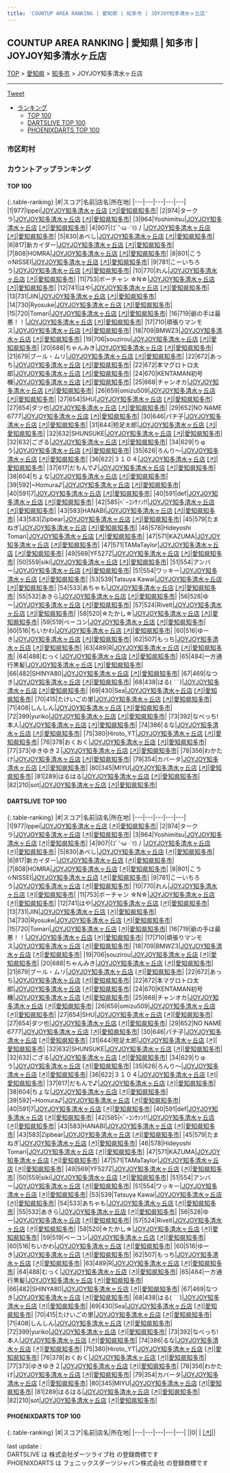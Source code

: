 ```yaml
---
title: 'COUNTUP AREA RANKING | 愛知県 | 知多市 | JOYJOY知多清水ヶ丘店'
---
```

## COUNTUP AREA RANKING | 愛知県 | 知多市 | JOYJOY知多清水ヶ丘店

[TOP](/darts/rank/) > [愛知県](/darts/rank/愛知県/) > [知多市](/darts/rank/愛知県/知多市/) > JOYJOY知多清水ヶ丘店

___

<a href="https://twitter.com/share?ref_src=twsrc%5Etfw" data-text="COUNTUP AREA RANKING | 愛知県知多市JOYJOY知多清水ヶ丘店" class="twitter-share-button" data-hashtags="DARTSLIVE,PHOENIXDARTS,darts,ダーツ" data-show-count="false">Tweet</a>

* [ランキング](#カウントアップランキング)
    * [TOP 100](#top-100)
    * [DARTSLIVE TOP 100](#dartslive-top-100)
    * [PHOENIXDARTS TOP 100](#phoenixdarts-top-100)

### 市区町村

<ul>

</ul>

### カウントアップランキング

#### TOP 100



{:.table-ranking}
|#|スコア|名前|店名|所在地|
|---|---|---|---|---|
|1|977|<span class="rank-name-dl">Ippei</span>|<a href="/darts/rank/shops/ee395d328409ebdc58d385ea46352d8f.html">JOYJOY知多清水ヶ丘店</a> <a href="https://search.dartslive.com/jp/shop/ee395d328409ebdc58d385ea46352d8f">[↗]</a>|<a href="/darts/rank/愛知県/知多市">愛知県知多市</a>|
|2|974|<span class="rank-name-dl">タークラ</span>|<a href="/darts/rank/shops/ee395d328409ebdc58d385ea46352d8f.html">JOYJOY知多清水ヶ丘店</a> <a href="https://search.dartslive.com/jp/shop/ee395d328409ebdc58d385ea46352d8f">[↗]</a>|<a href="/darts/rank/愛知県/知多市">愛知県知多市</a>|
|3|964|<span class="rank-name-dl">Yoshimitsu</span>|<a href="/darts/rank/shops/ee395d328409ebdc58d385ea46352d8f.html">JOYJOY知多清水ヶ丘店</a> <a href="https://search.dartslive.com/jp/shop/ee395d328409ebdc58d385ea46352d8f">[↗]</a>|<a href="/darts/rank/愛知県/知多市">愛知県知多市</a>|
|4|907|<span class="rank-name-dl">(ｺﾞ&#x27;·ω ·`ﾘ)丿</span>|<a href="/darts/rank/shops/ee395d328409ebdc58d385ea46352d8f.html">JOYJOY知多清水ヶ丘店</a> <a href="https://search.dartslive.com/jp/shop/ee395d328409ebdc58d385ea46352d8f">[↗]</a>|<a href="/darts/rank/愛知県/知多市">愛知県知多市</a>|
|5|830|<span class="rank-name-dl">あべし</span>|<a href="/darts/rank/shops/ee395d328409ebdc58d385ea46352d8f.html">JOYJOY知多清水ヶ丘店</a> <a href="https://search.dartslive.com/jp/shop/ee395d328409ebdc58d385ea46352d8f">[↗]</a>|<a href="/darts/rank/愛知県/知多市">愛知県知多市</a>|
|6|817|<span class="rank-name-dl">新カイダー</span>|<a href="/darts/rank/shops/ee395d328409ebdc58d385ea46352d8f.html">JOYJOY知多清水ヶ丘店</a> <a href="https://search.dartslive.com/jp/shop/ee395d328409ebdc58d385ea46352d8f">[↗]</a>|<a href="/darts/rank/愛知県/知多市">愛知県知多市</a>|
|7|808|<span class="rank-name-dl">HOMRA</span>|<a href="/darts/rank/shops/ee395d328409ebdc58d385ea46352d8f.html">JOYJOY知多清水ヶ丘店</a> <a href="https://search.dartslive.com/jp/shop/ee395d328409ebdc58d385ea46352d8f">[↗]</a>|<a href="/darts/rank/愛知県/知多市">愛知県知多市</a>|
|8|801|<span class="rank-name-dl">こう✫NISSEI</span>|<a href="/darts/rank/shops/ee395d328409ebdc58d385ea46352d8f.html">JOYJOY知多清水ヶ丘店</a> <a href="https://search.dartslive.com/jp/shop/ee395d328409ebdc58d385ea46352d8f">[↗]</a>|<a href="/darts/rank/愛知県/知多市">愛知県知多市</a>|
|9|781|<span class="rank-name-dl">こーいちろう</span>|<a href="/darts/rank/shops/ee395d328409ebdc58d385ea46352d8f.html">JOYJOY知多清水ヶ丘店</a> <a href="https://search.dartslive.com/jp/shop/ee395d328409ebdc58d385ea46352d8f">[↗]</a>|<a href="/darts/rank/愛知県/知多市">愛知県知多市</a>|
|10|770|<span class="rank-name-dl">れん</span>|<a href="/darts/rank/shops/ee395d328409ebdc58d385ea46352d8f.html">JOYJOY知多清水ヶ丘店</a> <a href="https://search.dartslive.com/jp/shop/ee395d328409ebdc58d385ea46352d8f">[↗]</a>|<a href="/darts/rank/愛知県/知多市">愛知県知多市</a>|
|11|753|<span class="rank-name-dl">ボーチャン ☆N☆</span>|<a href="/darts/rank/shops/ee395d328409ebdc58d385ea46352d8f.html">JOYJOY知多清水ヶ丘店</a> <a href="https://search.dartslive.com/jp/shop/ee395d328409ebdc58d385ea46352d8f">[↗]</a>|<a href="/darts/rank/愛知県/知多市">愛知県知多市</a>|
|12|741|<span class="rank-name-dl">はや</span>|<a href="/darts/rank/shops/ee395d328409ebdc58d385ea46352d8f.html">JOYJOY知多清水ヶ丘店</a> <a href="https://search.dartslive.com/jp/shop/ee395d328409ebdc58d385ea46352d8f">[↗]</a>|<a href="/darts/rank/愛知県/知多市">愛知県知多市</a>|
|13|731|<span class="rank-name-dl">JIN</span>|<a href="/darts/rank/shops/ee395d328409ebdc58d385ea46352d8f.html">JOYJOY知多清水ヶ丘店</a> <a href="https://search.dartslive.com/jp/shop/ee395d328409ebdc58d385ea46352d8f">[↗]</a>|<a href="/darts/rank/愛知県/知多市">愛知県知多市</a>|
|14|730|<span class="rank-name-dl">Ryosuke</span>|<a href="/darts/rank/shops/ee395d328409ebdc58d385ea46352d8f.html">JOYJOY知多清水ヶ丘店</a> <a href="https://search.dartslive.com/jp/shop/ee395d328409ebdc58d385ea46352d8f">[↗]</a>|<a href="/darts/rank/愛知県/知多市">愛知県知多市</a>|
|15|720|<span class="rank-name-dl">Tomari</span>|<a href="/darts/rank/shops/ee395d328409ebdc58d385ea46352d8f.html">JOYJOY知多清水ヶ丘店</a> <a href="https://search.dartslive.com/jp/shop/ee395d328409ebdc58d385ea46352d8f">[↗]</a>|<a href="/darts/rank/愛知県/知多市">愛知県知多市</a>|
|16|719|<span class="rank-name-dl">爺の手は最悪！！</span>|<a href="/darts/rank/shops/ee395d328409ebdc58d385ea46352d8f.html">JOYJOY知多清水ヶ丘店</a> <a href="https://search.dartslive.com/jp/shop/ee395d328409ebdc58d385ea46352d8f">[↗]</a>|<a href="/darts/rank/愛知県/知多市">愛知県知多市</a>|
|17|710|<span class="rank-name-dl">頑張りマンモス</span>|<a href="/darts/rank/shops/ee395d328409ebdc58d385ea46352d8f.html">JOYJOY知多清水ヶ丘店</a> <a href="https://search.dartslive.com/jp/shop/ee395d328409ebdc58d385ea46352d8f">[↗]</a>|<a href="/darts/rank/愛知県/知多市">愛知県知多市</a>|
|18|709|<span class="rank-name-dl">BMWZ3</span>|<a href="/darts/rank/shops/ee395d328409ebdc58d385ea46352d8f.html">JOYJOY知多清水ヶ丘店</a> <a href="https://search.dartslive.com/jp/shop/ee395d328409ebdc58d385ea46352d8f">[↗]</a>|<a href="/darts/rank/愛知県/知多市">愛知県知多市</a>|
|19|706|<span class="rank-name-dl">souzirou</span>|<a href="/darts/rank/shops/ee395d328409ebdc58d385ea46352d8f.html">JOYJOY知多清水ヶ丘店</a> <a href="https://search.dartslive.com/jp/shop/ee395d328409ebdc58d385ea46352d8f">[↗]</a>|<a href="/darts/rank/愛知県/知多市">愛知県知多市</a>|
|20|688|<span class="rank-name-dl">ちゃんみき</span>|<a href="/darts/rank/shops/ee395d328409ebdc58d385ea46352d8f.html">JOYJOY知多清水ヶ丘店</a> <a href="https://search.dartslive.com/jp/shop/ee395d328409ebdc58d385ea46352d8f">[↗]</a>|<a href="/darts/rank/愛知県/知多市">愛知県知多市</a>|
|21|679|<span class="rank-name-dl">ブール・ムリ</span>|<a href="/darts/rank/shops/ee395d328409ebdc58d385ea46352d8f.html">JOYJOY知多清水ヶ丘店</a> <a href="https://search.dartslive.com/jp/shop/ee395d328409ebdc58d385ea46352d8f">[↗]</a>|<a href="/darts/rank/愛知県/知多市">愛知県知多市</a>|
|22|672|<span class="rank-name-dl">あっち</span>|<a href="/darts/rank/shops/ee395d328409ebdc58d385ea46352d8f.html">JOYJOY知多清水ヶ丘店</a> <a href="https://search.dartslive.com/jp/shop/ee395d328409ebdc58d385ea46352d8f">[↗]</a>|<a href="/darts/rank/愛知県/知多市">愛知県知多市</a>|
|22|672|<span class="rank-name-dl">本マグロトロ太郎</span>|<a href="/darts/rank/shops/ee395d328409ebdc58d385ea46352d8f.html">JOYJOY知多清水ヶ丘店</a> <a href="https://search.dartslive.com/jp/shop/ee395d328409ebdc58d385ea46352d8f">[↗]</a>|<a href="/darts/rank/愛知県/知多市">愛知県知多市</a>|
|24|670|<span class="rank-name-dl">KENTAMAN初号機</span>|<a href="/darts/rank/shops/ee395d328409ebdc58d385ea46352d8f.html">JOYJOY知多清水ヶ丘店</a> <a href="https://search.dartslive.com/jp/shop/ee395d328409ebdc58d385ea46352d8f">[↗]</a>|<a href="/darts/rank/愛知県/知多市">愛知県知多市</a>|
|25|668|<span class="rank-name-dl">チャンオカ</span>|<a href="/darts/rank/shops/ee395d328409ebdc58d385ea46352d8f.html">JOYJOY知多清水ヶ丘店</a> <a href="https://search.dartslive.com/jp/shop/ee395d328409ebdc58d385ea46352d8f">[↗]</a>|<a href="/darts/rank/愛知県/知多市">愛知県知多市</a>|
|26|659|<span class="rank-name-dl">omizu509</span>|<a href="/darts/rank/shops/ee395d328409ebdc58d385ea46352d8f.html">JOYJOY知多清水ヶ丘店</a> <a href="https://search.dartslive.com/jp/shop/ee395d328409ebdc58d385ea46352d8f">[↗]</a>|<a href="/darts/rank/愛知県/知多市">愛知県知多市</a>|
|27|654|<span class="rank-name-dl">SHU</span>|<a href="/darts/rank/shops/ee395d328409ebdc58d385ea46352d8f.html">JOYJOY知多清水ヶ丘店</a> <a href="https://search.dartslive.com/jp/shop/ee395d328409ebdc58d385ea46352d8f">[↗]</a>|<a href="/darts/rank/愛知県/知多市">愛知県知多市</a>|
|27|654|<span class="rank-name-dl">ダツ也</span>|<a href="/darts/rank/shops/ee395d328409ebdc58d385ea46352d8f.html">JOYJOY知多清水ヶ丘店</a> <a href="https://search.dartslive.com/jp/shop/ee395d328409ebdc58d385ea46352d8f">[↗]</a>|<a href="/darts/rank/愛知県/知多市">愛知県知多市</a>|
|29|652|<span class="rank-name-dl">NO NAME 6777</span>|<a href="/darts/rank/shops/ee395d328409ebdc58d385ea46352d8f.html">JOYJOY知多清水ヶ丘店</a> <a href="https://search.dartslive.com/jp/shop/ee395d328409ebdc58d385ea46352d8f">[↗]</a>|<a href="/darts/rank/愛知県/知多市">愛知県知多市</a>|
|30|646|<span class="rank-name-dl">パチ子</span>|<a href="/darts/rank/shops/ee395d328409ebdc58d385ea46352d8f.html">JOYJOY知多清水ヶ丘店</a> <a href="https://search.dartslive.com/jp/shop/ee395d328409ebdc58d385ea46352d8f">[↗]</a>|<a href="/darts/rank/愛知県/知多市">愛知県知多市</a>|
|31|644|<span class="rank-name-dl">短足太郎</span>|<a href="/darts/rank/shops/ee395d328409ebdc58d385ea46352d8f.html">JOYJOY知多清水ヶ丘店</a> <a href="https://search.dartslive.com/jp/shop/ee395d328409ebdc58d385ea46352d8f">[↗]</a>|<a href="/darts/rank/愛知県/知多市">愛知県知多市</a>|
|32|632|<span class="rank-name-dl">SHUNSUKE</span>|<a href="/darts/rank/shops/ee395d328409ebdc58d385ea46352d8f.html">JOYJOY知多清水ヶ丘店</a> <a href="https://search.dartslive.com/jp/shop/ee395d328409ebdc58d385ea46352d8f">[↗]</a>|<a href="/darts/rank/愛知県/知多市">愛知県知多市</a>|
|32|632|<span class="rank-name-dl">ござる</span>|<a href="/darts/rank/shops/ee395d328409ebdc58d385ea46352d8f.html">JOYJOY知多清水ヶ丘店</a> <a href="https://search.dartslive.com/jp/shop/ee395d328409ebdc58d385ea46352d8f">[↗]</a>|<a href="/darts/rank/愛知県/知多市">愛知県知多市</a>|
|34|629|<span class="rank-name-dl">りゅう</span>|<a href="/darts/rank/shops/ee395d328409ebdc58d385ea46352d8f.html">JOYJOY知多清水ヶ丘店</a> <a href="https://search.dartslive.com/jp/shop/ee395d328409ebdc58d385ea46352d8f">[↗]</a>|<a href="/darts/rank/愛知県/知多市">愛知県知多市</a>|
|35|626|<span class="rank-name-dl">ろんり～</span>|<a href="/darts/rank/shops/ee395d328409ebdc58d385ea46352d8f.html">JOYJOY知多清水ヶ丘店</a> <a href="https://search.dartslive.com/jp/shop/ee395d328409ebdc58d385ea46352d8f">[↗]</a>|<a href="/darts/rank/愛知県/知多市">愛知県知多市</a>|
|36|622|<span class="rank-name-dl">３１０４</span>|<a href="/darts/rank/shops/ee395d328409ebdc58d385ea46352d8f.html">JOYJOY知多清水ヶ丘店</a> <a href="https://search.dartslive.com/jp/shop/ee395d328409ebdc58d385ea46352d8f">[↗]</a>|<a href="/darts/rank/愛知県/知多市">愛知県知多市</a>|
|37|617|<span class="rank-name-dl">だもんで♪</span>|<a href="/darts/rank/shops/ee395d328409ebdc58d385ea46352d8f.html">JOYJOY知多清水ヶ丘店</a> <a href="https://search.dartslive.com/jp/shop/ee395d328409ebdc58d385ea46352d8f">[↗]</a>|<a href="/darts/rank/愛知県/知多市">愛知県知多市</a>|
|38|604|<span class="rank-name-dl">ちょな</span>|<a href="/darts/rank/shops/ee395d328409ebdc58d385ea46352d8f.html">JOYJOY知多清水ヶ丘店</a> <a href="https://search.dartslive.com/jp/shop/ee395d328409ebdc58d385ea46352d8f">[↗]</a>|<a href="/darts/rank/愛知県/知多市">愛知県知多市</a>|
|39|592|<span class="rank-name-dl">~Homura♪</span>|<a href="/darts/rank/shops/ee395d328409ebdc58d385ea46352d8f.html">JOYJOY知多清水ヶ丘店</a> <a href="https://search.dartslive.com/jp/shop/ee395d328409ebdc58d385ea46352d8f">[↗]</a>|<a href="/darts/rank/愛知県/知多市">愛知県知多市</a>|
|40|591|<span class="rank-name-dl">7</span>|<a href="/darts/rank/shops/ee395d328409ebdc58d385ea46352d8f.html">JOYJOY知多清水ヶ丘店</a> <a href="https://search.dartslive.com/jp/shop/ee395d328409ebdc58d385ea46352d8f">[↗]</a>|<a href="/darts/rank/愛知県/知多市">愛知県知多市</a>|
|40|591|<span class="rank-name-dl">def</span>|<a href="/darts/rank/shops/ee395d328409ebdc58d385ea46352d8f.html">JOYJOY知多清水ヶ丘店</a> <a href="https://search.dartslive.com/jp/shop/ee395d328409ebdc58d385ea46352d8f">[↗]</a>|<a href="/darts/rank/愛知県/知多市">愛知県知多市</a>|
|42|585|<span class="rank-name-dl">ﾍﾞｰｺﾝｻｧﾝ!!</span>|<a href="/darts/rank/shops/ee395d328409ebdc58d385ea46352d8f.html">JOYJOY知多清水ヶ丘店</a> <a href="https://search.dartslive.com/jp/shop/ee395d328409ebdc58d385ea46352d8f">[↗]</a>|<a href="/darts/rank/愛知県/知多市">愛知県知多市</a>|
|43|583|<span class="rank-name-dl">HANABI</span>|<a href="/darts/rank/shops/ee395d328409ebdc58d385ea46352d8f.html">JOYJOY知多清水ヶ丘店</a> <a href="https://search.dartslive.com/jp/shop/ee395d328409ebdc58d385ea46352d8f">[↗]</a>|<a href="/darts/rank/愛知県/知多市">愛知県知多市</a>|
|43|583|<span class="rank-name-dl">Zipbear</span>|<a href="/darts/rank/shops/ee395d328409ebdc58d385ea46352d8f.html">JOYJOY知多清水ヶ丘店</a> <a href="https://search.dartslive.com/jp/shop/ee395d328409ebdc58d385ea46352d8f">[↗]</a>|<a href="/darts/rank/愛知県/知多市">愛知県知多市</a>|
|45|579|<span class="rank-name-dl">たまねぎ</span>|<a href="/darts/rank/shops/ee395d328409ebdc58d385ea46352d8f.html">JOYJOY知多清水ヶ丘店</a> <a href="https://search.dartslive.com/jp/shop/ee395d328409ebdc58d385ea46352d8f">[↗]</a>|<a href="/darts/rank/愛知県/知多市">愛知県知多市</a>|
|46|578|<span class="rank-name-dl">Hideyoshi Tomari</span>|<a href="/darts/rank/shops/ee395d328409ebdc58d385ea46352d8f.html">JOYJOY知多清水ヶ丘店</a> <a href="https://search.dartslive.com/jp/shop/ee395d328409ebdc58d385ea46352d8f">[↗]</a>|<a href="/darts/rank/愛知県/知多市">愛知県知多市</a>|
|47|571|<span class="rank-name-dl">KAZUMA</span>|<a href="/darts/rank/shops/ee395d328409ebdc58d385ea46352d8f.html">JOYJOY知多清水ヶ丘店</a> <a href="https://search.dartslive.com/jp/shop/ee395d328409ebdc58d385ea46352d8f">[↗]</a>|<a href="/darts/rank/愛知県/知多市">愛知県知多市</a>|
|47|571|<span class="rank-name-dl">TAMaTaylor</span>|<a href="/darts/rank/shops/ee395d328409ebdc58d385ea46352d8f.html">JOYJOY知多清水ヶ丘店</a> <a href="https://search.dartslive.com/jp/shop/ee395d328409ebdc58d385ea46352d8f">[↗]</a>|<a href="/darts/rank/愛知県/知多市">愛知県知多市</a>|
|49|569|<span class="rank-name-dl">YF527Z</span>|<a href="/darts/rank/shops/ee395d328409ebdc58d385ea46352d8f.html">JOYJOY知多清水ヶ丘店</a> <a href="https://search.dartslive.com/jp/shop/ee395d328409ebdc58d385ea46352d8f">[↗]</a>|<a href="/darts/rank/愛知県/知多市">愛知県知多市</a>|
|50|559|<span class="rank-name-dl">siki</span>|<a href="/darts/rank/shops/ee395d328409ebdc58d385ea46352d8f.html">JOYJOY知多清水ヶ丘店</a> <a href="https://search.dartslive.com/jp/shop/ee395d328409ebdc58d385ea46352d8f">[↗]</a>|<a href="/darts/rank/愛知県/知多市">愛知県知多市</a>|
|51|554|<span class="rank-name-dl">アンバー</span>|<a href="/darts/rank/shops/ee395d328409ebdc58d385ea46352d8f.html">JOYJOY知多清水ヶ丘店</a> <a href="https://search.dartslive.com/jp/shop/ee395d328409ebdc58d385ea46352d8f">[↗]</a>|<a href="/darts/rank/愛知県/知多市">愛知県知多市</a>|
|51|554|<span class="rank-name-dl">ワッキー</span>|<a href="/darts/rank/shops/ee395d328409ebdc58d385ea46352d8f.html">JOYJOY知多清水ヶ丘店</a> <a href="https://search.dartslive.com/jp/shop/ee395d328409ebdc58d385ea46352d8f">[↗]</a>|<a href="/darts/rank/愛知県/知多市">愛知県知多市</a>|
|53|539|<span class="rank-name-dl">Tatsuya Kawai</span>|<a href="/darts/rank/shops/ee395d328409ebdc58d385ea46352d8f.html">JOYJOY知多清水ヶ丘店</a> <a href="https://search.dartslive.com/jp/shop/ee395d328409ebdc58d385ea46352d8f">[↗]</a>|<a href="/darts/rank/愛知県/知多市">愛知県知多市</a>|
|54|533|<span class="rank-name-dl">あちゃも</span>|<a href="/darts/rank/shops/ee395d328409ebdc58d385ea46352d8f.html">JOYJOY知多清水ヶ丘店</a> <a href="https://search.dartslive.com/jp/shop/ee395d328409ebdc58d385ea46352d8f">[↗]</a>|<a href="/darts/rank/愛知県/知多市">愛知県知多市</a>|
|55|532|<span class="rank-name-dl">あきら</span>|<a href="/darts/rank/shops/ee395d328409ebdc58d385ea46352d8f.html">JOYJOY知多清水ヶ丘店</a> <a href="https://search.dartslive.com/jp/shop/ee395d328409ebdc58d385ea46352d8f">[↗]</a>|<a href="/darts/rank/愛知県/知多市">愛知県知多市</a>|
|56|528|<span class="rank-name-dl">ゆー</span>|<a href="/darts/rank/shops/ee395d328409ebdc58d385ea46352d8f.html">JOYJOY知多清水ヶ丘店</a> <a href="https://search.dartslive.com/jp/shop/ee395d328409ebdc58d385ea46352d8f">[↗]</a>|<a href="/darts/rank/愛知県/知多市">愛知県知多市</a>|
|57|524|<span class="rank-name-dl">Rivelt</span>|<a href="/darts/rank/shops/ee395d328409ebdc58d385ea46352d8f.html">JOYJOY知多清水ヶ丘店</a> <a href="https://search.dartslive.com/jp/shop/ee395d328409ebdc58d385ea46352d8f">[↗]</a>|<a href="/darts/rank/愛知県/知多市">愛知県知多市</a>|
|58|520|<span class="rank-name-dl">☆たかし☆</span>|<a href="/darts/rank/shops/ee395d328409ebdc58d385ea46352d8f.html">JOYJOY知多清水ヶ丘店</a> <a href="https://search.dartslive.com/jp/shop/ee395d328409ebdc58d385ea46352d8f">[↗]</a>|<a href="/darts/rank/愛知県/知多市">愛知県知多市</a>|
|59|519|<span class="rank-name-dl">ベーコン</span>|<a href="/darts/rank/shops/ee395d328409ebdc58d385ea46352d8f.html">JOYJOY知多清水ヶ丘店</a> <a href="https://search.dartslive.com/jp/shop/ee395d328409ebdc58d385ea46352d8f">[↗]</a>|<a href="/darts/rank/愛知県/知多市">愛知県知多市</a>|
|60|516|<span class="rank-name-dl">ちいかわ</span>|<a href="/darts/rank/shops/ee395d328409ebdc58d385ea46352d8f.html">JOYJOY知多清水ヶ丘店</a> <a href="https://search.dartslive.com/jp/shop/ee395d328409ebdc58d385ea46352d8f">[↗]</a>|<a href="/darts/rank/愛知県/知多市">愛知県知多市</a>|
|60|516|<span class="rank-name-dl">ゆーき</span>|<a href="/darts/rank/shops/ee395d328409ebdc58d385ea46352d8f.html">JOYJOY知多清水ヶ丘店</a> <a href="https://search.dartslive.com/jp/shop/ee395d328409ebdc58d385ea46352d8f">[↗]</a>|<a href="/darts/rank/愛知県/知多市">愛知県知多市</a>|
|62|507|<span class="rank-name-dl">もっち</span>|<a href="/darts/rank/shops/ee395d328409ebdc58d385ea46352d8f.html">JOYJOY知多清水ヶ丘店</a> <a href="https://search.dartslive.com/jp/shop/ee395d328409ebdc58d385ea46352d8f">[↗]</a>|<a href="/darts/rank/愛知県/知多市">愛知県知多市</a>|
|63|489|<span class="rank-name-dl">R</span>|<a href="/darts/rank/shops/ee395d328409ebdc58d385ea46352d8f.html">JOYJOY知多清水ヶ丘店</a> <a href="https://search.dartslive.com/jp/shop/ee395d328409ebdc58d385ea46352d8f">[↗]</a>|<a href="/darts/rank/愛知県/知多市">愛知県知多市</a>|
|64|488|<span class="rank-name-dl">むっく</span>|<a href="/darts/rank/shops/ee395d328409ebdc58d385ea46352d8f.html">JOYJOY知多清水ヶ丘店</a> <a href="https://search.dartslive.com/jp/shop/ee395d328409ebdc58d385ea46352d8f">[↗]</a>|<a href="/darts/rank/愛知県/知多市">愛知県知多市</a>|
|65|484|<span class="rank-name-dl">一方通行黒髪</span>|<a href="/darts/rank/shops/ee395d328409ebdc58d385ea46352d8f.html">JOYJOY知多清水ヶ丘店</a> <a href="https://search.dartslive.com/jp/shop/ee395d328409ebdc58d385ea46352d8f">[↗]</a>|<a href="/darts/rank/愛知県/知多市">愛知県知多市</a>|
|66|482|<span class="rank-name-dl">SHINYA80</span>|<a href="/darts/rank/shops/ee395d328409ebdc58d385ea46352d8f.html">JOYJOY知多清水ヶ丘店</a> <a href="https://search.dartslive.com/jp/shop/ee395d328409ebdc58d385ea46352d8f">[↗]</a>|<a href="/darts/rank/愛知県/知多市">愛知県知多市</a>|
|67|469|<span class="rank-name-dl">なつき</span>|<a href="/darts/rank/shops/ee395d328409ebdc58d385ea46352d8f.html">JOYJOY知多清水ヶ丘店</a> <a href="https://search.dartslive.com/jp/shop/ee395d328409ebdc58d385ea46352d8f">[↗]</a>|<a href="/darts/rank/愛知県/知多市">愛知県知多市</a>|
|68|438|<span class="rank-name-dl">はる( *˙ ˙* )</span>|<a href="/darts/rank/shops/ee395d328409ebdc58d385ea46352d8f.html">JOYJOY知多清水ヶ丘店</a> <a href="https://search.dartslive.com/jp/shop/ee395d328409ebdc58d385ea46352d8f">[↗]</a>|<a href="/darts/rank/愛知県/知多市">愛知県知多市</a>|
|69|430|<span class="rank-name-dl">Sea</span>|<a href="/darts/rank/shops/ee395d328409ebdc58d385ea46352d8f.html">JOYJOY知多清水ヶ丘店</a> <a href="https://search.dartslive.com/jp/shop/ee395d328409ebdc58d385ea46352d8f">[↗]</a>|<a href="/darts/rank/愛知県/知多市">愛知県知多市</a>|
|70|415|<span class="rank-name-dl">たけいごの里</span>|<a href="/darts/rank/shops/ee395d328409ebdc58d385ea46352d8f.html">JOYJOY知多清水ヶ丘店</a> <a href="https://search.dartslive.com/jp/shop/ee395d328409ebdc58d385ea46352d8f">[↗]</a>|<a href="/darts/rank/愛知県/知多市">愛知県知多市</a>|
|71|408|<span class="rank-name-dl">しんしん</span>|<a href="/darts/rank/shops/ee395d328409ebdc58d385ea46352d8f.html">JOYJOY知多清水ヶ丘店</a> <a href="https://search.dartslive.com/jp/shop/ee395d328409ebdc58d385ea46352d8f">[↗]</a>|<a href="/darts/rank/愛知県/知多市">愛知県知多市</a>|
|72|399|<span class="rank-name-dl">yuriko</span>|<a href="/darts/rank/shops/ee395d328409ebdc58d385ea46352d8f.html">JOYJOY知多清水ヶ丘店</a> <a href="https://search.dartslive.com/jp/shop/ee395d328409ebdc58d385ea46352d8f">[↗]</a>|<a href="/darts/rank/愛知県/知多市">愛知県知多市</a>|
|73|392|<span class="rank-name-dl">なべっち!本人</span>|<a href="/darts/rank/shops/ee395d328409ebdc58d385ea46352d8f.html">JOYJOY知多清水ヶ丘店</a> <a href="https://search.dartslive.com/jp/shop/ee395d328409ebdc58d385ea46352d8f">[↗]</a>|<a href="/darts/rank/愛知県/知多市">愛知県知多市</a>|
|74|386|<span class="rank-name-dl">るな</span>|<a href="/darts/rank/shops/ee395d328409ebdc58d385ea46352d8f.html">JOYJOY知多清水ヶ丘店</a> <a href="https://search.dartslive.com/jp/shop/ee395d328409ebdc58d385ea46352d8f">[↗]</a>|<a href="/darts/rank/愛知県/知多市">愛知県知多市</a>|
|75|380|<span class="rank-name-dl">Hiroto_YT</span>|<a href="/darts/rank/shops/ee395d328409ebdc58d385ea46352d8f.html">JOYJOY知多清水ヶ丘店</a> <a href="https://search.dartslive.com/jp/shop/ee395d328409ebdc58d385ea46352d8f">[↗]</a>|<a href="/darts/rank/愛知県/知多市">愛知県知多市</a>|
|76|378|<span class="rank-name-dl">おくおく</span>|<a href="/darts/rank/shops/ee395d328409ebdc58d385ea46352d8f.html">JOYJOY知多清水ヶ丘店</a> <a href="https://search.dartslive.com/jp/shop/ee395d328409ebdc58d385ea46352d8f">[↗]</a>|<a href="/darts/rank/愛知県/知多市">愛知県知多市</a>|
|77|373|<span class="rank-name-dl">ゆきゆき２</span>|<a href="/darts/rank/shops/ee395d328409ebdc58d385ea46352d8f.html">JOYJOY知多清水ヶ丘店</a> <a href="https://search.dartslive.com/jp/shop/ee395d328409ebdc58d385ea46352d8f">[↗]</a>|<a href="/darts/rank/愛知県/知多市">愛知県知多市</a>|
|78|356|<span class="rank-name-dl">わかたけ</span>|<a href="/darts/rank/shops/ee395d328409ebdc58d385ea46352d8f.html">JOYJOY知多清水ヶ丘店</a> <a href="https://search.dartslive.com/jp/shop/ee395d328409ebdc58d385ea46352d8f">[↗]</a>|<a href="/darts/rank/愛知県/知多市">愛知県知多市</a>|
|79|354|<span class="rank-name-dl">カバータ</span>|<a href="/darts/rank/shops/ee395d328409ebdc58d385ea46352d8f.html">JOYJOY知多清水ヶ丘店</a> <a href="https://search.dartslive.com/jp/shop/ee395d328409ebdc58d385ea46352d8f">[↗]</a>|<a href="/darts/rank/愛知県/知多市">愛知県知多市</a>|
|80|345|<span class="rank-name-dl">MIYU</span>|<a href="/darts/rank/shops/ee395d328409ebdc58d385ea46352d8f.html">JOYJOY知多清水ヶ丘店</a> <a href="https://search.dartslive.com/jp/shop/ee395d328409ebdc58d385ea46352d8f">[↗]</a>|<a href="/darts/rank/愛知県/知多市">愛知県知多市</a>|
|81|289|<span class="rank-name-dl">はるはる</span>|<a href="/darts/rank/shops/ee395d328409ebdc58d385ea46352d8f.html">JOYJOY知多清水ヶ丘店</a> <a href="https://search.dartslive.com/jp/shop/ee395d328409ebdc58d385ea46352d8f">[↗]</a>|<a href="/darts/rank/愛知県/知多市">愛知県知多市</a>|
|82|210|<span class="rank-name-dl">sot</span>|<a href="/darts/rank/shops/ee395d328409ebdc58d385ea46352d8f.html">JOYJOY知多清水ヶ丘店</a> <a href="https://search.dartslive.com/jp/shop/ee395d328409ebdc58d385ea46352d8f">[↗]</a>|<a href="/darts/rank/愛知県/知多市">愛知県知多市</a>|


#### DARTSLIVE TOP 100



{:.table-ranking}
|#|スコア|名前|店名|所在地|
|---|---|---|---|---|
|1|977|<span class="rank-name-dl">Ippei</span>|<a href="/darts/rank/shops/ee395d328409ebdc58d385ea46352d8f.html">JOYJOY知多清水ヶ丘店</a> <a href="https://search.dartslive.com/jp/shop/ee395d328409ebdc58d385ea46352d8f">[↗]</a>|<a href="/darts/rank/愛知県/知多市">愛知県知多市</a>|
|2|974|<span class="rank-name-dl">タークラ</span>|<a href="/darts/rank/shops/ee395d328409ebdc58d385ea46352d8f.html">JOYJOY知多清水ヶ丘店</a> <a href="https://search.dartslive.com/jp/shop/ee395d328409ebdc58d385ea46352d8f">[↗]</a>|<a href="/darts/rank/愛知県/知多市">愛知県知多市</a>|
|3|964|<span class="rank-name-dl">Yoshimitsu</span>|<a href="/darts/rank/shops/ee395d328409ebdc58d385ea46352d8f.html">JOYJOY知多清水ヶ丘店</a> <a href="https://search.dartslive.com/jp/shop/ee395d328409ebdc58d385ea46352d8f">[↗]</a>|<a href="/darts/rank/愛知県/知多市">愛知県知多市</a>|
|4|907|<span class="rank-name-dl">(ｺﾞ&#x27;·ω ·`ﾘ)丿</span>|<a href="/darts/rank/shops/ee395d328409ebdc58d385ea46352d8f.html">JOYJOY知多清水ヶ丘店</a> <a href="https://search.dartslive.com/jp/shop/ee395d328409ebdc58d385ea46352d8f">[↗]</a>|<a href="/darts/rank/愛知県/知多市">愛知県知多市</a>|
|5|830|<span class="rank-name-dl">あべし</span>|<a href="/darts/rank/shops/ee395d328409ebdc58d385ea46352d8f.html">JOYJOY知多清水ヶ丘店</a> <a href="https://search.dartslive.com/jp/shop/ee395d328409ebdc58d385ea46352d8f">[↗]</a>|<a href="/darts/rank/愛知県/知多市">愛知県知多市</a>|
|6|817|<span class="rank-name-dl">新カイダー</span>|<a href="/darts/rank/shops/ee395d328409ebdc58d385ea46352d8f.html">JOYJOY知多清水ヶ丘店</a> <a href="https://search.dartslive.com/jp/shop/ee395d328409ebdc58d385ea46352d8f">[↗]</a>|<a href="/darts/rank/愛知県/知多市">愛知県知多市</a>|
|7|808|<span class="rank-name-dl">HOMRA</span>|<a href="/darts/rank/shops/ee395d328409ebdc58d385ea46352d8f.html">JOYJOY知多清水ヶ丘店</a> <a href="https://search.dartslive.com/jp/shop/ee395d328409ebdc58d385ea46352d8f">[↗]</a>|<a href="/darts/rank/愛知県/知多市">愛知県知多市</a>|
|8|801|<span class="rank-name-dl">こう✫NISSEI</span>|<a href="/darts/rank/shops/ee395d328409ebdc58d385ea46352d8f.html">JOYJOY知多清水ヶ丘店</a> <a href="https://search.dartslive.com/jp/shop/ee395d328409ebdc58d385ea46352d8f">[↗]</a>|<a href="/darts/rank/愛知県/知多市">愛知県知多市</a>|
|9|781|<span class="rank-name-dl">こーいちろう</span>|<a href="/darts/rank/shops/ee395d328409ebdc58d385ea46352d8f.html">JOYJOY知多清水ヶ丘店</a> <a href="https://search.dartslive.com/jp/shop/ee395d328409ebdc58d385ea46352d8f">[↗]</a>|<a href="/darts/rank/愛知県/知多市">愛知県知多市</a>|
|10|770|<span class="rank-name-dl">れん</span>|<a href="/darts/rank/shops/ee395d328409ebdc58d385ea46352d8f.html">JOYJOY知多清水ヶ丘店</a> <a href="https://search.dartslive.com/jp/shop/ee395d328409ebdc58d385ea46352d8f">[↗]</a>|<a href="/darts/rank/愛知県/知多市">愛知県知多市</a>|
|11|753|<span class="rank-name-dl">ボーチャン ☆N☆</span>|<a href="/darts/rank/shops/ee395d328409ebdc58d385ea46352d8f.html">JOYJOY知多清水ヶ丘店</a> <a href="https://search.dartslive.com/jp/shop/ee395d328409ebdc58d385ea46352d8f">[↗]</a>|<a href="/darts/rank/愛知県/知多市">愛知県知多市</a>|
|12|741|<span class="rank-name-dl">はや</span>|<a href="/darts/rank/shops/ee395d328409ebdc58d385ea46352d8f.html">JOYJOY知多清水ヶ丘店</a> <a href="https://search.dartslive.com/jp/shop/ee395d328409ebdc58d385ea46352d8f">[↗]</a>|<a href="/darts/rank/愛知県/知多市">愛知県知多市</a>|
|13|731|<span class="rank-name-dl">JIN</span>|<a href="/darts/rank/shops/ee395d328409ebdc58d385ea46352d8f.html">JOYJOY知多清水ヶ丘店</a> <a href="https://search.dartslive.com/jp/shop/ee395d328409ebdc58d385ea46352d8f">[↗]</a>|<a href="/darts/rank/愛知県/知多市">愛知県知多市</a>|
|14|730|<span class="rank-name-dl">Ryosuke</span>|<a href="/darts/rank/shops/ee395d328409ebdc58d385ea46352d8f.html">JOYJOY知多清水ヶ丘店</a> <a href="https://search.dartslive.com/jp/shop/ee395d328409ebdc58d385ea46352d8f">[↗]</a>|<a href="/darts/rank/愛知県/知多市">愛知県知多市</a>|
|15|720|<span class="rank-name-dl">Tomari</span>|<a href="/darts/rank/shops/ee395d328409ebdc58d385ea46352d8f.html">JOYJOY知多清水ヶ丘店</a> <a href="https://search.dartslive.com/jp/shop/ee395d328409ebdc58d385ea46352d8f">[↗]</a>|<a href="/darts/rank/愛知県/知多市">愛知県知多市</a>|
|16|719|<span class="rank-name-dl">爺の手は最悪！！</span>|<a href="/darts/rank/shops/ee395d328409ebdc58d385ea46352d8f.html">JOYJOY知多清水ヶ丘店</a> <a href="https://search.dartslive.com/jp/shop/ee395d328409ebdc58d385ea46352d8f">[↗]</a>|<a href="/darts/rank/愛知県/知多市">愛知県知多市</a>|
|17|710|<span class="rank-name-dl">頑張りマンモス</span>|<a href="/darts/rank/shops/ee395d328409ebdc58d385ea46352d8f.html">JOYJOY知多清水ヶ丘店</a> <a href="https://search.dartslive.com/jp/shop/ee395d328409ebdc58d385ea46352d8f">[↗]</a>|<a href="/darts/rank/愛知県/知多市">愛知県知多市</a>|
|18|709|<span class="rank-name-dl">BMWZ3</span>|<a href="/darts/rank/shops/ee395d328409ebdc58d385ea46352d8f.html">JOYJOY知多清水ヶ丘店</a> <a href="https://search.dartslive.com/jp/shop/ee395d328409ebdc58d385ea46352d8f">[↗]</a>|<a href="/darts/rank/愛知県/知多市">愛知県知多市</a>|
|19|706|<span class="rank-name-dl">souzirou</span>|<a href="/darts/rank/shops/ee395d328409ebdc58d385ea46352d8f.html">JOYJOY知多清水ヶ丘店</a> <a href="https://search.dartslive.com/jp/shop/ee395d328409ebdc58d385ea46352d8f">[↗]</a>|<a href="/darts/rank/愛知県/知多市">愛知県知多市</a>|
|20|688|<span class="rank-name-dl">ちゃんみき</span>|<a href="/darts/rank/shops/ee395d328409ebdc58d385ea46352d8f.html">JOYJOY知多清水ヶ丘店</a> <a href="https://search.dartslive.com/jp/shop/ee395d328409ebdc58d385ea46352d8f">[↗]</a>|<a href="/darts/rank/愛知県/知多市">愛知県知多市</a>|
|21|679|<span class="rank-name-dl">ブール・ムリ</span>|<a href="/darts/rank/shops/ee395d328409ebdc58d385ea46352d8f.html">JOYJOY知多清水ヶ丘店</a> <a href="https://search.dartslive.com/jp/shop/ee395d328409ebdc58d385ea46352d8f">[↗]</a>|<a href="/darts/rank/愛知県/知多市">愛知県知多市</a>|
|22|672|<span class="rank-name-dl">あっち</span>|<a href="/darts/rank/shops/ee395d328409ebdc58d385ea46352d8f.html">JOYJOY知多清水ヶ丘店</a> <a href="https://search.dartslive.com/jp/shop/ee395d328409ebdc58d385ea46352d8f">[↗]</a>|<a href="/darts/rank/愛知県/知多市">愛知県知多市</a>|
|22|672|<span class="rank-name-dl">本マグロトロ太郎</span>|<a href="/darts/rank/shops/ee395d328409ebdc58d385ea46352d8f.html">JOYJOY知多清水ヶ丘店</a> <a href="https://search.dartslive.com/jp/shop/ee395d328409ebdc58d385ea46352d8f">[↗]</a>|<a href="/darts/rank/愛知県/知多市">愛知県知多市</a>|
|24|670|<span class="rank-name-dl">KENTAMAN初号機</span>|<a href="/darts/rank/shops/ee395d328409ebdc58d385ea46352d8f.html">JOYJOY知多清水ヶ丘店</a> <a href="https://search.dartslive.com/jp/shop/ee395d328409ebdc58d385ea46352d8f">[↗]</a>|<a href="/darts/rank/愛知県/知多市">愛知県知多市</a>|
|25|668|<span class="rank-name-dl">チャンオカ</span>|<a href="/darts/rank/shops/ee395d328409ebdc58d385ea46352d8f.html">JOYJOY知多清水ヶ丘店</a> <a href="https://search.dartslive.com/jp/shop/ee395d328409ebdc58d385ea46352d8f">[↗]</a>|<a href="/darts/rank/愛知県/知多市">愛知県知多市</a>|
|26|659|<span class="rank-name-dl">omizu509</span>|<a href="/darts/rank/shops/ee395d328409ebdc58d385ea46352d8f.html">JOYJOY知多清水ヶ丘店</a> <a href="https://search.dartslive.com/jp/shop/ee395d328409ebdc58d385ea46352d8f">[↗]</a>|<a href="/darts/rank/愛知県/知多市">愛知県知多市</a>|
|27|654|<span class="rank-name-dl">SHU</span>|<a href="/darts/rank/shops/ee395d328409ebdc58d385ea46352d8f.html">JOYJOY知多清水ヶ丘店</a> <a href="https://search.dartslive.com/jp/shop/ee395d328409ebdc58d385ea46352d8f">[↗]</a>|<a href="/darts/rank/愛知県/知多市">愛知県知多市</a>|
|27|654|<span class="rank-name-dl">ダツ也</span>|<a href="/darts/rank/shops/ee395d328409ebdc58d385ea46352d8f.html">JOYJOY知多清水ヶ丘店</a> <a href="https://search.dartslive.com/jp/shop/ee395d328409ebdc58d385ea46352d8f">[↗]</a>|<a href="/darts/rank/愛知県/知多市">愛知県知多市</a>|
|29|652|<span class="rank-name-dl">NO NAME 6777</span>|<a href="/darts/rank/shops/ee395d328409ebdc58d385ea46352d8f.html">JOYJOY知多清水ヶ丘店</a> <a href="https://search.dartslive.com/jp/shop/ee395d328409ebdc58d385ea46352d8f">[↗]</a>|<a href="/darts/rank/愛知県/知多市">愛知県知多市</a>|
|30|646|<span class="rank-name-dl">パチ子</span>|<a href="/darts/rank/shops/ee395d328409ebdc58d385ea46352d8f.html">JOYJOY知多清水ヶ丘店</a> <a href="https://search.dartslive.com/jp/shop/ee395d328409ebdc58d385ea46352d8f">[↗]</a>|<a href="/darts/rank/愛知県/知多市">愛知県知多市</a>|
|31|644|<span class="rank-name-dl">短足太郎</span>|<a href="/darts/rank/shops/ee395d328409ebdc58d385ea46352d8f.html">JOYJOY知多清水ヶ丘店</a> <a href="https://search.dartslive.com/jp/shop/ee395d328409ebdc58d385ea46352d8f">[↗]</a>|<a href="/darts/rank/愛知県/知多市">愛知県知多市</a>|
|32|632|<span class="rank-name-dl">SHUNSUKE</span>|<a href="/darts/rank/shops/ee395d328409ebdc58d385ea46352d8f.html">JOYJOY知多清水ヶ丘店</a> <a href="https://search.dartslive.com/jp/shop/ee395d328409ebdc58d385ea46352d8f">[↗]</a>|<a href="/darts/rank/愛知県/知多市">愛知県知多市</a>|
|32|632|<span class="rank-name-dl">ござる</span>|<a href="/darts/rank/shops/ee395d328409ebdc58d385ea46352d8f.html">JOYJOY知多清水ヶ丘店</a> <a href="https://search.dartslive.com/jp/shop/ee395d328409ebdc58d385ea46352d8f">[↗]</a>|<a href="/darts/rank/愛知県/知多市">愛知県知多市</a>|
|34|629|<span class="rank-name-dl">りゅう</span>|<a href="/darts/rank/shops/ee395d328409ebdc58d385ea46352d8f.html">JOYJOY知多清水ヶ丘店</a> <a href="https://search.dartslive.com/jp/shop/ee395d328409ebdc58d385ea46352d8f">[↗]</a>|<a href="/darts/rank/愛知県/知多市">愛知県知多市</a>|
|35|626|<span class="rank-name-dl">ろんり～</span>|<a href="/darts/rank/shops/ee395d328409ebdc58d385ea46352d8f.html">JOYJOY知多清水ヶ丘店</a> <a href="https://search.dartslive.com/jp/shop/ee395d328409ebdc58d385ea46352d8f">[↗]</a>|<a href="/darts/rank/愛知県/知多市">愛知県知多市</a>|
|36|622|<span class="rank-name-dl">３１０４</span>|<a href="/darts/rank/shops/ee395d328409ebdc58d385ea46352d8f.html">JOYJOY知多清水ヶ丘店</a> <a href="https://search.dartslive.com/jp/shop/ee395d328409ebdc58d385ea46352d8f">[↗]</a>|<a href="/darts/rank/愛知県/知多市">愛知県知多市</a>|
|37|617|<span class="rank-name-dl">だもんで♪</span>|<a href="/darts/rank/shops/ee395d328409ebdc58d385ea46352d8f.html">JOYJOY知多清水ヶ丘店</a> <a href="https://search.dartslive.com/jp/shop/ee395d328409ebdc58d385ea46352d8f">[↗]</a>|<a href="/darts/rank/愛知県/知多市">愛知県知多市</a>|
|38|604|<span class="rank-name-dl">ちょな</span>|<a href="/darts/rank/shops/ee395d328409ebdc58d385ea46352d8f.html">JOYJOY知多清水ヶ丘店</a> <a href="https://search.dartslive.com/jp/shop/ee395d328409ebdc58d385ea46352d8f">[↗]</a>|<a href="/darts/rank/愛知県/知多市">愛知県知多市</a>|
|39|592|<span class="rank-name-dl">~Homura♪</span>|<a href="/darts/rank/shops/ee395d328409ebdc58d385ea46352d8f.html">JOYJOY知多清水ヶ丘店</a> <a href="https://search.dartslive.com/jp/shop/ee395d328409ebdc58d385ea46352d8f">[↗]</a>|<a href="/darts/rank/愛知県/知多市">愛知県知多市</a>|
|40|591|<span class="rank-name-dl">7</span>|<a href="/darts/rank/shops/ee395d328409ebdc58d385ea46352d8f.html">JOYJOY知多清水ヶ丘店</a> <a href="https://search.dartslive.com/jp/shop/ee395d328409ebdc58d385ea46352d8f">[↗]</a>|<a href="/darts/rank/愛知県/知多市">愛知県知多市</a>|
|40|591|<span class="rank-name-dl">def</span>|<a href="/darts/rank/shops/ee395d328409ebdc58d385ea46352d8f.html">JOYJOY知多清水ヶ丘店</a> <a href="https://search.dartslive.com/jp/shop/ee395d328409ebdc58d385ea46352d8f">[↗]</a>|<a href="/darts/rank/愛知県/知多市">愛知県知多市</a>|
|42|585|<span class="rank-name-dl">ﾍﾞｰｺﾝｻｧﾝ!!</span>|<a href="/darts/rank/shops/ee395d328409ebdc58d385ea46352d8f.html">JOYJOY知多清水ヶ丘店</a> <a href="https://search.dartslive.com/jp/shop/ee395d328409ebdc58d385ea46352d8f">[↗]</a>|<a href="/darts/rank/愛知県/知多市">愛知県知多市</a>|
|43|583|<span class="rank-name-dl">HANABI</span>|<a href="/darts/rank/shops/ee395d328409ebdc58d385ea46352d8f.html">JOYJOY知多清水ヶ丘店</a> <a href="https://search.dartslive.com/jp/shop/ee395d328409ebdc58d385ea46352d8f">[↗]</a>|<a href="/darts/rank/愛知県/知多市">愛知県知多市</a>|
|43|583|<span class="rank-name-dl">Zipbear</span>|<a href="/darts/rank/shops/ee395d328409ebdc58d385ea46352d8f.html">JOYJOY知多清水ヶ丘店</a> <a href="https://search.dartslive.com/jp/shop/ee395d328409ebdc58d385ea46352d8f">[↗]</a>|<a href="/darts/rank/愛知県/知多市">愛知県知多市</a>|
|45|579|<span class="rank-name-dl">たまねぎ</span>|<a href="/darts/rank/shops/ee395d328409ebdc58d385ea46352d8f.html">JOYJOY知多清水ヶ丘店</a> <a href="https://search.dartslive.com/jp/shop/ee395d328409ebdc58d385ea46352d8f">[↗]</a>|<a href="/darts/rank/愛知県/知多市">愛知県知多市</a>|
|46|578|<span class="rank-name-dl">Hideyoshi Tomari</span>|<a href="/darts/rank/shops/ee395d328409ebdc58d385ea46352d8f.html">JOYJOY知多清水ヶ丘店</a> <a href="https://search.dartslive.com/jp/shop/ee395d328409ebdc58d385ea46352d8f">[↗]</a>|<a href="/darts/rank/愛知県/知多市">愛知県知多市</a>|
|47|571|<span class="rank-name-dl">KAZUMA</span>|<a href="/darts/rank/shops/ee395d328409ebdc58d385ea46352d8f.html">JOYJOY知多清水ヶ丘店</a> <a href="https://search.dartslive.com/jp/shop/ee395d328409ebdc58d385ea46352d8f">[↗]</a>|<a href="/darts/rank/愛知県/知多市">愛知県知多市</a>|
|47|571|<span class="rank-name-dl">TAMaTaylor</span>|<a href="/darts/rank/shops/ee395d328409ebdc58d385ea46352d8f.html">JOYJOY知多清水ヶ丘店</a> <a href="https://search.dartslive.com/jp/shop/ee395d328409ebdc58d385ea46352d8f">[↗]</a>|<a href="/darts/rank/愛知県/知多市">愛知県知多市</a>|
|49|569|<span class="rank-name-dl">YF527Z</span>|<a href="/darts/rank/shops/ee395d328409ebdc58d385ea46352d8f.html">JOYJOY知多清水ヶ丘店</a> <a href="https://search.dartslive.com/jp/shop/ee395d328409ebdc58d385ea46352d8f">[↗]</a>|<a href="/darts/rank/愛知県/知多市">愛知県知多市</a>|
|50|559|<span class="rank-name-dl">siki</span>|<a href="/darts/rank/shops/ee395d328409ebdc58d385ea46352d8f.html">JOYJOY知多清水ヶ丘店</a> <a href="https://search.dartslive.com/jp/shop/ee395d328409ebdc58d385ea46352d8f">[↗]</a>|<a href="/darts/rank/愛知県/知多市">愛知県知多市</a>|
|51|554|<span class="rank-name-dl">アンバー</span>|<a href="/darts/rank/shops/ee395d328409ebdc58d385ea46352d8f.html">JOYJOY知多清水ヶ丘店</a> <a href="https://search.dartslive.com/jp/shop/ee395d328409ebdc58d385ea46352d8f">[↗]</a>|<a href="/darts/rank/愛知県/知多市">愛知県知多市</a>|
|51|554|<span class="rank-name-dl">ワッキー</span>|<a href="/darts/rank/shops/ee395d328409ebdc58d385ea46352d8f.html">JOYJOY知多清水ヶ丘店</a> <a href="https://search.dartslive.com/jp/shop/ee395d328409ebdc58d385ea46352d8f">[↗]</a>|<a href="/darts/rank/愛知県/知多市">愛知県知多市</a>|
|53|539|<span class="rank-name-dl">Tatsuya Kawai</span>|<a href="/darts/rank/shops/ee395d328409ebdc58d385ea46352d8f.html">JOYJOY知多清水ヶ丘店</a> <a href="https://search.dartslive.com/jp/shop/ee395d328409ebdc58d385ea46352d8f">[↗]</a>|<a href="/darts/rank/愛知県/知多市">愛知県知多市</a>|
|54|533|<span class="rank-name-dl">あちゃも</span>|<a href="/darts/rank/shops/ee395d328409ebdc58d385ea46352d8f.html">JOYJOY知多清水ヶ丘店</a> <a href="https://search.dartslive.com/jp/shop/ee395d328409ebdc58d385ea46352d8f">[↗]</a>|<a href="/darts/rank/愛知県/知多市">愛知県知多市</a>|
|55|532|<span class="rank-name-dl">あきら</span>|<a href="/darts/rank/shops/ee395d328409ebdc58d385ea46352d8f.html">JOYJOY知多清水ヶ丘店</a> <a href="https://search.dartslive.com/jp/shop/ee395d328409ebdc58d385ea46352d8f">[↗]</a>|<a href="/darts/rank/愛知県/知多市">愛知県知多市</a>|
|56|528|<span class="rank-name-dl">ゆー</span>|<a href="/darts/rank/shops/ee395d328409ebdc58d385ea46352d8f.html">JOYJOY知多清水ヶ丘店</a> <a href="https://search.dartslive.com/jp/shop/ee395d328409ebdc58d385ea46352d8f">[↗]</a>|<a href="/darts/rank/愛知県/知多市">愛知県知多市</a>|
|57|524|<span class="rank-name-dl">Rivelt</span>|<a href="/darts/rank/shops/ee395d328409ebdc58d385ea46352d8f.html">JOYJOY知多清水ヶ丘店</a> <a href="https://search.dartslive.com/jp/shop/ee395d328409ebdc58d385ea46352d8f">[↗]</a>|<a href="/darts/rank/愛知県/知多市">愛知県知多市</a>|
|58|520|<span class="rank-name-dl">☆たかし☆</span>|<a href="/darts/rank/shops/ee395d328409ebdc58d385ea46352d8f.html">JOYJOY知多清水ヶ丘店</a> <a href="https://search.dartslive.com/jp/shop/ee395d328409ebdc58d385ea46352d8f">[↗]</a>|<a href="/darts/rank/愛知県/知多市">愛知県知多市</a>|
|59|519|<span class="rank-name-dl">ベーコン</span>|<a href="/darts/rank/shops/ee395d328409ebdc58d385ea46352d8f.html">JOYJOY知多清水ヶ丘店</a> <a href="https://search.dartslive.com/jp/shop/ee395d328409ebdc58d385ea46352d8f">[↗]</a>|<a href="/darts/rank/愛知県/知多市">愛知県知多市</a>|
|60|516|<span class="rank-name-dl">ちいかわ</span>|<a href="/darts/rank/shops/ee395d328409ebdc58d385ea46352d8f.html">JOYJOY知多清水ヶ丘店</a> <a href="https://search.dartslive.com/jp/shop/ee395d328409ebdc58d385ea46352d8f">[↗]</a>|<a href="/darts/rank/愛知県/知多市">愛知県知多市</a>|
|60|516|<span class="rank-name-dl">ゆーき</span>|<a href="/darts/rank/shops/ee395d328409ebdc58d385ea46352d8f.html">JOYJOY知多清水ヶ丘店</a> <a href="https://search.dartslive.com/jp/shop/ee395d328409ebdc58d385ea46352d8f">[↗]</a>|<a href="/darts/rank/愛知県/知多市">愛知県知多市</a>|
|62|507|<span class="rank-name-dl">もっち</span>|<a href="/darts/rank/shops/ee395d328409ebdc58d385ea46352d8f.html">JOYJOY知多清水ヶ丘店</a> <a href="https://search.dartslive.com/jp/shop/ee395d328409ebdc58d385ea46352d8f">[↗]</a>|<a href="/darts/rank/愛知県/知多市">愛知県知多市</a>|
|63|489|<span class="rank-name-dl">R</span>|<a href="/darts/rank/shops/ee395d328409ebdc58d385ea46352d8f.html">JOYJOY知多清水ヶ丘店</a> <a href="https://search.dartslive.com/jp/shop/ee395d328409ebdc58d385ea46352d8f">[↗]</a>|<a href="/darts/rank/愛知県/知多市">愛知県知多市</a>|
|64|488|<span class="rank-name-dl">むっく</span>|<a href="/darts/rank/shops/ee395d328409ebdc58d385ea46352d8f.html">JOYJOY知多清水ヶ丘店</a> <a href="https://search.dartslive.com/jp/shop/ee395d328409ebdc58d385ea46352d8f">[↗]</a>|<a href="/darts/rank/愛知県/知多市">愛知県知多市</a>|
|65|484|<span class="rank-name-dl">一方通行黒髪</span>|<a href="/darts/rank/shops/ee395d328409ebdc58d385ea46352d8f.html">JOYJOY知多清水ヶ丘店</a> <a href="https://search.dartslive.com/jp/shop/ee395d328409ebdc58d385ea46352d8f">[↗]</a>|<a href="/darts/rank/愛知県/知多市">愛知県知多市</a>|
|66|482|<span class="rank-name-dl">SHINYA80</span>|<a href="/darts/rank/shops/ee395d328409ebdc58d385ea46352d8f.html">JOYJOY知多清水ヶ丘店</a> <a href="https://search.dartslive.com/jp/shop/ee395d328409ebdc58d385ea46352d8f">[↗]</a>|<a href="/darts/rank/愛知県/知多市">愛知県知多市</a>|
|67|469|<span class="rank-name-dl">なつき</span>|<a href="/darts/rank/shops/ee395d328409ebdc58d385ea46352d8f.html">JOYJOY知多清水ヶ丘店</a> <a href="https://search.dartslive.com/jp/shop/ee395d328409ebdc58d385ea46352d8f">[↗]</a>|<a href="/darts/rank/愛知県/知多市">愛知県知多市</a>|
|68|438|<span class="rank-name-dl">はる( *˙ ˙* )</span>|<a href="/darts/rank/shops/ee395d328409ebdc58d385ea46352d8f.html">JOYJOY知多清水ヶ丘店</a> <a href="https://search.dartslive.com/jp/shop/ee395d328409ebdc58d385ea46352d8f">[↗]</a>|<a href="/darts/rank/愛知県/知多市">愛知県知多市</a>|
|69|430|<span class="rank-name-dl">Sea</span>|<a href="/darts/rank/shops/ee395d328409ebdc58d385ea46352d8f.html">JOYJOY知多清水ヶ丘店</a> <a href="https://search.dartslive.com/jp/shop/ee395d328409ebdc58d385ea46352d8f">[↗]</a>|<a href="/darts/rank/愛知県/知多市">愛知県知多市</a>|
|70|415|<span class="rank-name-dl">たけいごの里</span>|<a href="/darts/rank/shops/ee395d328409ebdc58d385ea46352d8f.html">JOYJOY知多清水ヶ丘店</a> <a href="https://search.dartslive.com/jp/shop/ee395d328409ebdc58d385ea46352d8f">[↗]</a>|<a href="/darts/rank/愛知県/知多市">愛知県知多市</a>|
|71|408|<span class="rank-name-dl">しんしん</span>|<a href="/darts/rank/shops/ee395d328409ebdc58d385ea46352d8f.html">JOYJOY知多清水ヶ丘店</a> <a href="https://search.dartslive.com/jp/shop/ee395d328409ebdc58d385ea46352d8f">[↗]</a>|<a href="/darts/rank/愛知県/知多市">愛知県知多市</a>|
|72|399|<span class="rank-name-dl">yuriko</span>|<a href="/darts/rank/shops/ee395d328409ebdc58d385ea46352d8f.html">JOYJOY知多清水ヶ丘店</a> <a href="https://search.dartslive.com/jp/shop/ee395d328409ebdc58d385ea46352d8f">[↗]</a>|<a href="/darts/rank/愛知県/知多市">愛知県知多市</a>|
|73|392|<span class="rank-name-dl">なべっち!本人</span>|<a href="/darts/rank/shops/ee395d328409ebdc58d385ea46352d8f.html">JOYJOY知多清水ヶ丘店</a> <a href="https://search.dartslive.com/jp/shop/ee395d328409ebdc58d385ea46352d8f">[↗]</a>|<a href="/darts/rank/愛知県/知多市">愛知県知多市</a>|
|74|386|<span class="rank-name-dl">るな</span>|<a href="/darts/rank/shops/ee395d328409ebdc58d385ea46352d8f.html">JOYJOY知多清水ヶ丘店</a> <a href="https://search.dartslive.com/jp/shop/ee395d328409ebdc58d385ea46352d8f">[↗]</a>|<a href="/darts/rank/愛知県/知多市">愛知県知多市</a>|
|75|380|<span class="rank-name-dl">Hiroto_YT</span>|<a href="/darts/rank/shops/ee395d328409ebdc58d385ea46352d8f.html">JOYJOY知多清水ヶ丘店</a> <a href="https://search.dartslive.com/jp/shop/ee395d328409ebdc58d385ea46352d8f">[↗]</a>|<a href="/darts/rank/愛知県/知多市">愛知県知多市</a>|
|76|378|<span class="rank-name-dl">おくおく</span>|<a href="/darts/rank/shops/ee395d328409ebdc58d385ea46352d8f.html">JOYJOY知多清水ヶ丘店</a> <a href="https://search.dartslive.com/jp/shop/ee395d328409ebdc58d385ea46352d8f">[↗]</a>|<a href="/darts/rank/愛知県/知多市">愛知県知多市</a>|
|77|373|<span class="rank-name-dl">ゆきゆき２</span>|<a href="/darts/rank/shops/ee395d328409ebdc58d385ea46352d8f.html">JOYJOY知多清水ヶ丘店</a> <a href="https://search.dartslive.com/jp/shop/ee395d328409ebdc58d385ea46352d8f">[↗]</a>|<a href="/darts/rank/愛知県/知多市">愛知県知多市</a>|
|78|356|<span class="rank-name-dl">わかたけ</span>|<a href="/darts/rank/shops/ee395d328409ebdc58d385ea46352d8f.html">JOYJOY知多清水ヶ丘店</a> <a href="https://search.dartslive.com/jp/shop/ee395d328409ebdc58d385ea46352d8f">[↗]</a>|<a href="/darts/rank/愛知県/知多市">愛知県知多市</a>|
|79|354|<span class="rank-name-dl">カバータ</span>|<a href="/darts/rank/shops/ee395d328409ebdc58d385ea46352d8f.html">JOYJOY知多清水ヶ丘店</a> <a href="https://search.dartslive.com/jp/shop/ee395d328409ebdc58d385ea46352d8f">[↗]</a>|<a href="/darts/rank/愛知県/知多市">愛知県知多市</a>|
|80|345|<span class="rank-name-dl">MIYU</span>|<a href="/darts/rank/shops/ee395d328409ebdc58d385ea46352d8f.html">JOYJOY知多清水ヶ丘店</a> <a href="https://search.dartslive.com/jp/shop/ee395d328409ebdc58d385ea46352d8f">[↗]</a>|<a href="/darts/rank/愛知県/知多市">愛知県知多市</a>|
|81|289|<span class="rank-name-dl">はるはる</span>|<a href="/darts/rank/shops/ee395d328409ebdc58d385ea46352d8f.html">JOYJOY知多清水ヶ丘店</a> <a href="https://search.dartslive.com/jp/shop/ee395d328409ebdc58d385ea46352d8f">[↗]</a>|<a href="/darts/rank/愛知県/知多市">愛知県知多市</a>|
|82|210|<span class="rank-name-dl">sot</span>|<a href="/darts/rank/shops/ee395d328409ebdc58d385ea46352d8f.html">JOYJOY知多清水ヶ丘店</a> <a href="https://search.dartslive.com/jp/shop/ee395d328409ebdc58d385ea46352d8f">[↗]</a>|<a href="/darts/rank/愛知県/知多市">愛知県知多市</a>|


#### PHOENIXDARTS TOP 100



{:.table-ranking}
|#|スコア|名前|店名|所在地|
|---|---|---|---|---|
||0|<span class="rank-name-dl"> </span>|<a href="/darts/rank/shops/.html"></a> <a href="">[↗]</a>|<a href="/darts/rank//"></a>|


<div class="footer border-top border-gray-light mt-5 pt-3 text-right text-gray">
    last update : <span style="font-weight: italic" id="foot_last_modified"></span><br />
    DARTSLIVE は 株式会社ダーツライブ社 の登録商標です<br />
    PHOENIXDARTS は フェニックスダーツジャパン株式会社 の登録商標です<br />
</div>

<script src="https://cdnjs.cloudflare.com/ajax/libs/jquery.tablesorter/2.31.3/js/jquery.tablesorter.min.js" integrity="sha512-qzgd5cYSZcosqpzpn7zF2ZId8f/8CHmFKZ8j7mU4OUXTNRd5g+ZHBPsgKEwoqxCtdQvExE5LprwwPAgoicguNg==" crossorigin="anonymous" referrerpolicy="no-referrer"></script>
<link rel="stylesheet" href="https://cdnjs.cloudflare.com/ajax/libs/jquery.tablesorter/2.31.3/css/theme.default.min.css" integrity="sha512-wghhOJkjQX0Lh3NSWvNKeZ0ZpNn+SPVXX1Qyc9OCaogADktxrBiBdKGDoqVUOyhStvMBmJQ8ZdMHiR3wuEq8+w==" crossorigin="anonymous" referrerpolicy="no-referrer" />
<script>
$(function() {
    $(".table-ranking").tablesorter({sortList:[[0, 0]]});
    $("#foot_last_modified").text(formatDate(new Date(document.lastModified), 'yyyy-MM-dd HH:mm:ss'));
});
</script>

<script async src="https://platform.twitter.com/widgets.js" charset="utf-8"></script>